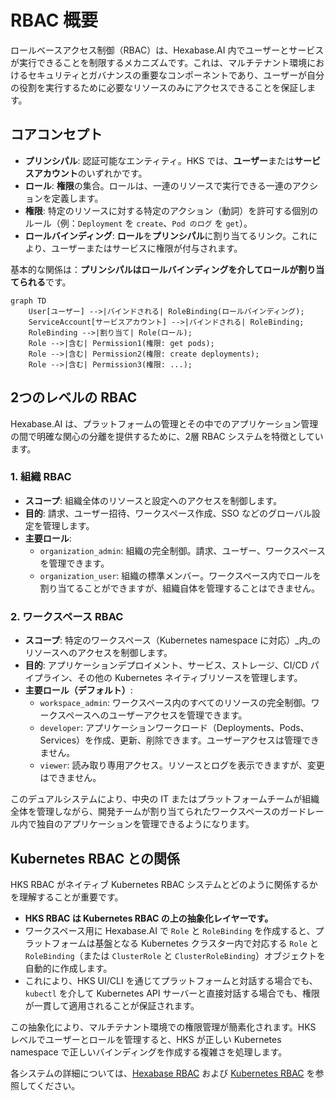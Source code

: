 # RBAC 概要

ロールベースアクセス制御（RBAC）は、Hexabase.AI 内でユーザーとサービスが実行できることを制限するメカニズムです。これは、マルチテナント環境におけるセキュリティとガバナンスの重要なコンポーネントであり、ユーザーが自分の役割を実行するために必要なリソースのみにアクセスできることを保証します。

## コアコンセプト

- **プリンシパル**: 認証可能なエンティティ。HKS では、**ユーザー**または**サービスアカウント**のいずれかです。
- **ロール**: **権限**の集合。ロールは、一連のリソースで実行できる一連のアクションを定義します。
- **権限**: 特定のリソースに対する特定のアクション（動詞）を許可する個別のルール（例：`Deployment` を `create`、`Pod のログ` を `get`）。
- **ロールバインディング**: **ロール**を**プリンシパル**に割り当てるリンク。これにより、ユーザーまたはサービスに権限が付与されます。

基本的な関係は：**プリンシパルはロールバインディングを介してロールが割り当てられる**です。

```mermaid
graph TD
    User[ユーザー] -->|バインドされる| RoleBinding(ロールバインディング);
    ServiceAccount[サービスアカウント] -->|バインドされる| RoleBinding;
    RoleBinding -->|割り当て| Role(ロール);
    Role -->|含む| Permission1(権限: get pods);
    Role -->|含む| Permission2(権限: create deployments);
    Role -->|含む| Permission3(権限: ...);
```

## 2つのレベルの RBAC

Hexabase.AI は、プラットフォームの管理とその中でのアプリケーション管理の間で明確な関心の分離を提供するために、2層 RBAC システムを特徴としています。

### 1. 組織 RBAC

- **スコープ**: 組織全体のリソースと設定へのアクセスを制御します。
- **目的**: 請求、ユーザー招待、ワークスペース作成、SSO などのグローバル設定を管理します。
- **主要ロール**:
  - `organization_admin`: 組織の完全制御。請求、ユーザー、ワークスペースを管理できます。
  - `organization_user`: 組織の標準メンバー。ワークスペース内でロールを割り当てることができますが、組織自体を管理することはできません。

### 2. ワークスペース RBAC

- **スコープ**: 特定のワークスペース（Kubernetes namespace に対応）_内_のリソースへのアクセスを制御します。
- **目的**: アプリケーションデプロイメント、サービス、ストレージ、CI/CD パイプライン、その他の Kubernetes ネイティブリソースを管理します。
- **主要ロール（デフォルト）**:
  - `workspace_admin`: ワークスペース内のすべてのリソースの完全制御。ワークスペースへのユーザーアクセスを管理できます。
  - `developer`: アプリケーションワークロード（Deployments、Pods、Services）を作成、更新、削除できます。ユーザーアクセスは管理できません。
  - `viewer`: 読み取り専用アクセス。リソースとログを表示できますが、変更はできません。

このデュアルシステムにより、中央の IT またはプラットフォームチームが組織全体を管理しながら、開発チームが割り当てられたワークスペースのガードレール内で独自のアプリケーションを管理できるようになります。

## Kubernetes RBAC との関係

HKS RBAC がネイティブ Kubernetes RBAC システムとどのように関係するかを理解することが重要です。

- **HKS RBAC は Kubernetes RBAC の上の抽象化レイヤーです。**
- ワークスペース用に Hexabase.AI で `Role` と `RoleBinding` を作成すると、プラットフォームは基盤となる Kubernetes クラスター内で対応する `Role` と `RoleBinding`（または `ClusterRole` と `ClusterRoleBinding`）オブジェクトを自動的に作成します。
- これにより、HKS UI/CLI を通じてプラットフォームと対話する場合でも、`kubectl` を介して Kubernetes API サーバーと直接対話する場合でも、権限が一貫して適用されることが保証されます。

この抽象化により、マルチテナント環境での権限管理が簡素化されます。HKS レベルでユーザーとロールを管理すると、HKS が正しい Kubernetes namespace で正しいバインディングを作成する複雑さを処理します。

各システムの詳細については、[Hexabase RBAC](./hexabase-rbac.md) および [Kubernetes RBAC](./kubernetes-rbac.md) を参照してください。